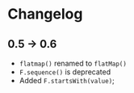 Changelog
====

0.5 -> 0.6
----

* `flatmap()` renamed to `flatMap()`
* `F.sequence()` is deprecated
* Added `F.startsWith(value)`; 

